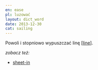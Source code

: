 ```yaml
---
en: ease
pl: luzować
layout: dict_word
date: 2013-12-30
cat: sailing
---
```


Powoli i stopniowo wypuszczać linę [[line](/dict/line.html)].

*zobacz też:*

* [sheet-in](/dict/sheet-in.html)